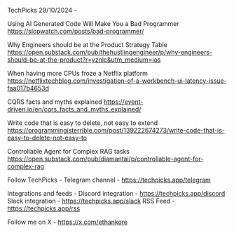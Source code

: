TechPicks 29/10/2024 -

Using AI Generated Code Will Make You a Bad Programmer
https://slopwatch.com/posts/bad-programmer/

Why Engineers should be at the Product Strategy Table
https://open.substack.com/pub/thehustlingengineer/p/why-engineers-should-be-at-the-product?r=yznlc&utm_medium=ios

When having more CPUs froze a Netflix platform
https://netflixtechblog.com/investigation-of-a-workbench-ui-latency-issue-faa017b4653d

CQRS facts and myths explained
https://event-driven.io/en/cqrs_facts_and_myths_explained/

Write code that is easy to delete, not easy to extend
https://programmingisterrible.com/post/139222674273/write-code-that-is-easy-to-delete-not-easy-to

Controllable Agent for Complex RAG tasks
https://open.substack.com/pub/diamantai/p/controllable-agent-for-complex-rag

Follow TechPicks -
Telegram channel - https://techpicks.app/telegram

Integrations and feeds -
Discord integration - https://techpicks.app/discord
Slack integration - https://techpicks.app/slack
RSS Feed - https://techpicks.app/rss

Follow me on X - https://x.com/ethankore